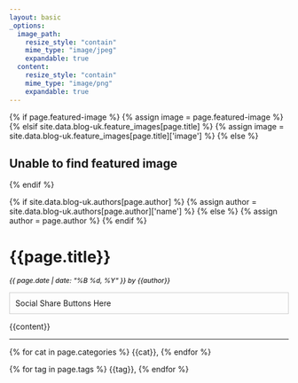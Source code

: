 ```yaml
---
layout: basic
_options:
  image_path:
    resize_style: "contain"
    mime_type: "image/jpeg"
    expandable: true
  content:
    resize_style: "contain"
    mime_type: "image/png"
    expandable: true
---
```

<link href="https://fonts.googleapis.com/css?family=Open+Sans+Condensed:300,700" rel="stylesheet">
<link rel="stylesheet" href="https://www.newtek.com/css/layouts/press-release.css">
<link rel="stylesheet" href="https://www.newtek.com/css/layouts/post.css">

{% if page.featured-image %}
    {% assign image = page.featured-image %}
{% elsif site.data.blog-uk.feature_images[page.title] %}
    {% assign image = site.data.blog-uk.feature_images[page.title]['image'] %}
{% else %}
    <h2>Unable to find featured image</h2>
{% endif %}

{% if site.data.blog-uk.authors[page.author] %}
 {% assign author = site.data.blog-uk.authors[page.author]['name'] %}
{% else %}
  {% assign author = page.author %}
{% endif %}
<style>
    #post-banner {
        background-image: url({{ image }});
    }
    
</style>

<div id="post-banner">
    <a href="{{image}}" class="venobox" title="{{page.title}}" data-gall="gallery"></a>
</div>
<div id="press-release">
    <h1 class="title">{{page.title}}</h1>
    <p style="font-size: 12px; font-style: italic; font-weight: 500; color: #212121;">{{ page.date | date: "%B %d, %Y" }} by {{author}}</p>
    <div id="post-share">
        <p style="padding: 10px; border: 1px solid rgba(0,0,0,0.2);">Social Share Buttons Here</p>
    </div>
    <div id="blog" class="clearfix">
        {{content}}
    </div>
    <hr>
    <div id="post-footer">
        <p><i class="fa fa-folder" aria-hidden="true"></i> {% for cat in page.categories %} {{cat}},&#32; {% endfor %}
        </p>
        <p><i class="fa fa-tags" aria-hidden="true"></i> {% for tag in page.tags %} {{tag}},&#32; {% endfor %}
        </p>
    </div>
</div>

